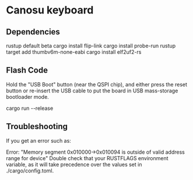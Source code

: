 #   Canosu keyboard

##  Dependencies
rustup default beta
cargo install flip-link
cargo install probe-run
rustup target add thumbv6m-none-eabi
cargo install elf2uf2-rs

##  Flash Code
Hold the "USB Boot" button (near the QSPI chip), and either press the reset button or re-insert the USB cable to put the board in USB mass-storage bootloader mode.

cargo run --release
##  Troubleshooting
If you get an error such as:

Error: "Memory segment 0x010000->0x010094 is outside of valid address range for device"
Double check that your RUSTFLAGS environment variable, as it will take precedence over the values set in ./cargo/config.toml.